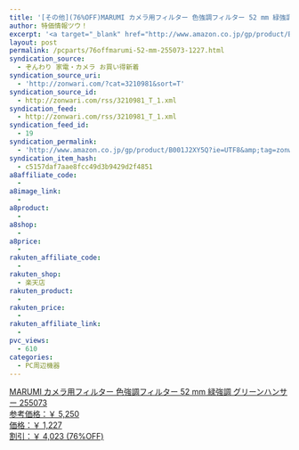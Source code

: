 ```yaml
---
title: '[その他](76%OFF)MARUMI カメラ用フィルター 色強調フィルター 52 mm 緑強調 グリーンハンサー 255073 ￥1,227'
author: 特価情報ツウ！
excerpt: '<a target="_blank" href="http://www.amazon.co.jp/gp/product/B001J2XY5Q?ie=UTF8&amp;tag=zonwari-22&amp;linkCode=as2&amp;camp=247&amp;creative=7399&amp;creativeASIN=B001J2XY5Q"><img src="http://ecx.images-amazon.com/images/I/41KdDcnfa%2BL._SL100_.jpg"><br>MARUMI &#12459;&#12513;&#12521;&#29992;&#12501;&#12451;&#12523;&#12479;&#12540; &#33394;&#24375;&#35519;&#12501;&#12451;&#12523;&#12479;&#12540; 52 mm &#32209;&#24375;&#35519; &#12464;&#12522;&#12540;&#12531;&#12495;&#12531;&#12469;&#12540; 255073<br>&#21442;&#32771;&#20385;&#26684;&#65306;&#65509; 5,250<br>&#20385;&#26684;&#65306;&#65509; 1,227<br>&#21106;&#24341;&#65306;&#65509; 4,023 (76%OFF)</a>'
layout: post
permalink: /pcparts/76offmarumi-52-mm-255073-1227.html
syndication_source:
  - ぞんわり 家電・カメラ お買い得新着
syndication_source_uri:
  - 'http://zonwari.com/?cat=3210981&sort=T'
syndication_source_id:
  - http://zonwari.com/rss/3210981_T_1.xml
syndication_feed:
  - http://zonwari.com/rss/3210981_T_1.xml
syndication_feed_id:
  - 19
syndication_permalink:
  - 'http://www.amazon.co.jp/gp/product/B001J2XY5Q?ie=UTF8&amp;tag=zonwari-22&amp;linkCode=as2&amp;camp=247&amp;creative=7399&amp;creativeASIN=B001J2XY5Q'
syndication_item_hash:
  - c5157daf7aae8fcc49d3b9429d2f4851
a8affiliate_code:
  - 
a8image_link:
  - 
a8product:
  - 
a8shop:
  - 
a8price:
  - 
rakuten_affiliate_code:
  - 
rakuten_shop:
  - 楽天店
rakuten_product:
  - 
rakuten_price:
  - 
rakuten_affiliate_link:
  - 
pvc_views:
  - 610
categories:
  - PC周辺機器
---
```

[<img src='http://i0.wp.com/ecx.images-amazon.com/images/I/41KdDcnfa%2BL._SL150_.jpg?w=546' title="" alt="" data-recalc-dims="1" />  
MARUMI カメラ用フィルター 色強調フィルター 52 mm 緑強調 グリーンハンサー 255073  
参考価格：￥ 5,250  
価格：￥ 1,227  
割引：￥ 4,023 (76%OFF)][1]

 [1]: http://www.amazon.co.jp/gp/product/B001J2XY5Q?ie=UTF8&#038;tag=tokkajohotsu-22&#038;linkCode=as2&#038;camp=247&#038;creative=7399&#038;creativeASIN=B001J2XY5Q